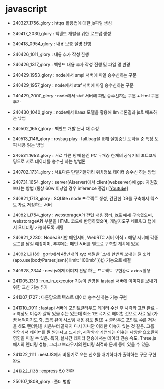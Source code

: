# javascript

- 240327_1756_glory : https 활용법에 대한 js파일 생성

- 240417_2030_glory : 백엔드 개발을 위한 로드맵 생성

- 240418_0954_glory : 내용 보충 설명 진행

- 240426_1011_glory : 내용 추가 작성 진행

- 240426_1317_glory : 백엔드 내용 추가 작성 진행 및 파일 명 변경

- 240429_1953_glory : node에서 smpl 서버에 파일 송수신하는 구문

- 240429_1957_glory : node에서 staf 서버에 파일 송수신하는 구문

- 240429_2000_glory : node에서 staf 서버에 파일 송수신하는 구문 + html 구문 추가

- 240430_1040_glory : node에서 llama 모델을 활용해 llm 추론결과 js로 배포하는 방법

- 240502_1657_glory : 백엔드 개발 문서 재 수정

- 240513_1146_glory : rosbag play -l all.bag을 통해 실행중인 토픽들 중 특정 토픽 내용 읽는 방법

- 240531_1653_glory : 서로 다른 망에 물린 PC 두개중 한개의 공유기의 포트포워딩으로 서로 데이터를 송수신 하는 방법론

- 240702_1731_glory : 서로다른 단말기들끼리 위치정보 데이터 송수신 하는 방법

- 240731_1654_glory : server(AIserver)에서 client(webserver)에 gpu 자원값 보내는 방법 (통상 60w 이상일 경우 inference 중임) [[Youtube]](https://www.youtube.com/watch?v=gHJfXFF0_mg)

- 240821_1718_glory : SQLlite+node 프로젝트 생성, 간단한 DB를 구축해서 텍스트 자료 저장하는 서버

- 240821_1754_glory : webstorageAPI 관련 내용 정리, js로 예제 구축했으며, webstorageAPI 부분을 HTML 코드에 반영하였으며, 개발자도구 네트워크 탭에서 모니터링 가능하도록 세팅

- 240921_2230 : NodeJS기반 메인서버, WebRTC 서버 이식 + 해당 서버에 각종 로그를 남길 예정이며, 추후에는 메인 서버를 별도로 구축할 계획에 있음

- 240921_0139 : go측에서 45만개의 xyz 배열을 1초에 한번씩 보내는 걸 소화 (app.use(bodyParser.json({ limit: '100mb' }));) 기능으로 해결

- 240928_2344 : nestjs에게 이미지 전달 하는 프로젝트 구현완료 axios 활용

- 241005_1313 : run_in_executor 기능이 반영된 fastapi 서버에 이미지를 보내기 위한 교신 기능 추가

- 241007_1727 : 다른망으로 텍스트 데이터 송수신 하는 기능 구현

- 241010_0911 : fastapi 서버에 포인트클라우드 데이터 수신 후 시각화 표현 완료 -> 해상도 이슈가 살짝 있을 수는 있는데 최소 1초 주기로 해야할 것으로 사료 됨 (가끔 버벅이기도 함, 크롬 뷰어 시스템 내용 검토 필요) + 클라우드 포인트 수를 저감을 해도 랜더링을 처음부터 끝까지 다시 거니깐 이러한 이슈가 있는 것 같음. 크롬 화면에서 데이터를 잘 받는다고 뜨지만, 시각화가 지연되는 이유는 다양한 요소들이 영향을 미칠 수 있음. 특히, 실시간 데이터 전송에서는 데이터 전송 속도, Three.js에서의 렌더링 성능, 그리고 브라우저의 렌더링 최적화 문제 등이 있을 수 있음.

- 241022_1111 : nestJS에서 비동기로 오는 신호를 대기하다가 출력하는 구문 구현 완료

- 241022_1138 : express 5.0 전환

- 250107_1808_glory : 폴더 병합


